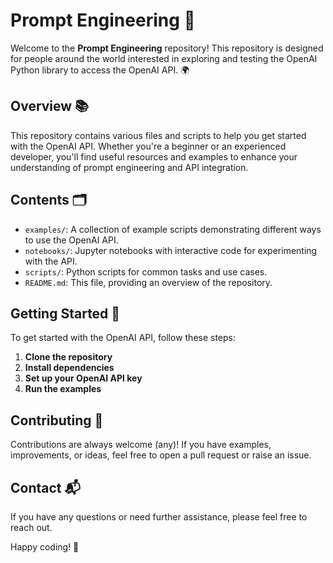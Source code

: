 # Prompt Engineering 🚀

Welcome to the **Prompt Engineering** repository! This repository is designed for people around the world interested in exploring and testing the OpenAI Python library to access the OpenAI API. 🌍

## Overview 📚

This repository contains various files and scripts to help you get started with the OpenAI API. Whether you're a beginner or an experienced developer, you'll find useful resources and examples to enhance your understanding of prompt engineering and API integration.

## Contents 🗂️

- `examples/`: A collection of example scripts demonstrating different ways to use the OpenAI API.
- `notebooks/`: Jupyter notebooks with interactive code for experimenting with the API.
- `scripts/`: Python scripts for common tasks and use cases.
- `README.md`: This file, providing an overview of the repository.

## Getting Started 🚀

To get started with the OpenAI API, follow these steps:

1. **Clone the repository**
2. **Install dependencies**
3. **Set up your OpenAI API key**
4. **Run the examples**
   
## Contributing 🤝

Contributions are always welcome (any)! If you have examples, improvements, or ideas, feel free to open a pull request or raise an issue.

## Contact 📬

If you have any questions or need further assistance, please feel free to reach out.

Happy coding! 🚀
